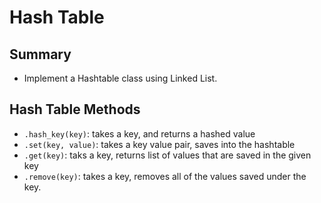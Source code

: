 # Hash Table

## Summary
- Implement a Hashtable class using Linked List.

## Hash Table Methods
- `.hash_key(key)`: takes a key, and returns a hashed value
- `.set(key, value)`: takes a key value pair, saves into the hashtable
- `.get(key)`: taks a key, returns list of values that are saved in the given key
- `.remove(key)`: takes a key, removes all of the values saved under the key.
